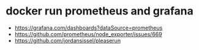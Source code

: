 # docker run prometheus and grafana
- https://grafana.com/dashboards?dataSource=prometheus
- https://github.com/prometheus/node_exporter/issues/669
- https://github.com/jordansissel/pleaserun
